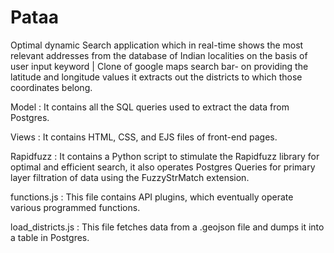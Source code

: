 # Pataa
Optimal dynamic Search application which in real-time shows the most relevant addresses from the database of Indian localities on the basis of user input keyword | Clone of google maps search bar- on providing the latitude and longitude values it extracts out the districts to which those coordinates belong.


Model : 
It contains all the SQL queries used to extract the data from Postgres. 

Views : 
It contains HTML, CSS, and EJS files of front-end pages. 

Rapidfuzz : 
It contains a Python script to stimulate the Rapidfuzz library for optimal and efficient search, it also operates Postgres Queries for primary layer filtration of data using the FuzzyStrMatch extension.

functions.js : 
This file contains API plugins, which eventually operate various programmed functions.

load_districts.js : 
This file fetches data from a .geojson file and dumps it into a table in Postgres. 









